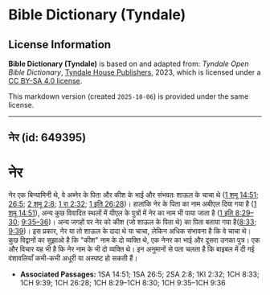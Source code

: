 # Bible Dictionary (Tyndale)

## License Information

**Bible Dictionary (Tyndale)** is based on and adapted from: _Tyndale Open Bible Dictionary_, [Tyndale House Publishers](https://tyndaleopenresources.com/), 2023, which is licensed under a [CC BY-SA 4.0 license](https://creativecommons.org/licenses/by-sa/4.0/legalcode.en).

This markdown version (created `2025-10-06`) is provided under the same license.



--------------------------------

## नेर (id: 649395)

नेर
===

नेर एक बिन्यामिनी थे, वे अब्नेर के पिता और कीश के भाई और संभवतः शाऊल के चाचा थे ([1 शमू 14:51](https://ref.ly/1Sam14:51); [26:5](https://ref.ly/1Sam26:5); [2 शमू 2:8](https://ref.ly/2Sam2:8); [1 रा 2:32](https://ref.ly/1Kgs2:32); [1 इति 26:28](https://ref.ly/1Chr26:28))। हालांकि नेर के पिता का नाम अबीएल दिया गया है ([1 शमू 14:51](https://ref.ly/1Sam14:51)), अन्य कुछ विवादित स्थलों में यीएल के पुत्रों में नेर का नाम भी पाया जाता है ([1 इति 8:29–30](https://ref.ly/1Chr8:29-1Chr8:30); [9:35–36](https://ref.ly/1Chr9:35-1Chr9:36))। अन्य जगहों पर नेर को कीश (जो शाऊल के पिता थे) का पिता बताया गया है([8:33](https://ref.ly/1Chr8:33); [9:39](https://ref.ly/1Chr9:39))। इस प्रकार, नेर या तो शाऊल के दादा थे या चाचा, लेकिन अधिक संभावना है कि वे चाचा थे। कुछ विद्वानों का सुझाओ है कि "कीश" नाम के दो व्यक्ति थे, एक नेनर का भाई और दूसरा उनका पुत्र। एक और विचार यह भी है कि नेर नाम के भी दो व्यक्ति थे। इन अनुमानों से पता चलता है कि बाइबल में दी गई वंशावलियाँ कभी\-कभी अधूरी या अस्पष्ट हो सकती हैं।

* **Associated Passages:** 1SA 14:51; 1SA 26:5; 2SA 2:8; 1KI 2:32; 1CH 8:33; 1CH 9:39; 1CH 26:28; 1CH 8:29–1CH 8:30; 1CH 9:35–1CH 9:36

